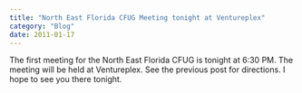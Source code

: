 ```yaml
---
title: "North East Florida CFUG Meeting tonight at Ventureplex"
category: "Blog"
date: 2011-01-17
---
```



The first meeting for the North East Florida CFUG is tonight at 6:30 PM. The meeting will be held at Ventureplex. See the previous post for directions. I hope to see you there tonight.